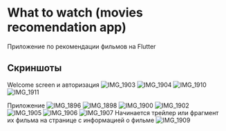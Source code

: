 # What to watch (movies recomendation app)

Приложение по рекомендации фильмов на Flutter

## Скриншоты
Welcome screen и авторизация
![IMG_1903](https://user-images.githubusercontent.com/83035922/166147342-d26a80a2-2fa4-4b4d-8a89-6d10bf4b373a.PNG)
![IMG_1904](https://user-images.githubusercontent.com/83035922/166147346-9ba31bd6-90f1-4174-8396-066b252430a5.PNG)
![IMG_1910](https://user-images.githubusercontent.com/83035922/166147417-2446d921-f10c-46ac-a234-6eb47b1d78ad.PNG)
![IMG_1911](https://user-images.githubusercontent.com/83035922/166147420-7d14d717-ee31-4691-9e2d-c71abb51fc91.PNG)

Приложение
![IMG_1896](https://user-images.githubusercontent.com/83035922/166147431-d2e82640-0a96-46ad-ba08-95918e42d8e2.PNG)
![IMG_1898](https://user-images.githubusercontent.com/83035922/166147442-c8239c4f-dd83-44da-8156-a0bbf64e62d5.PNG)
![IMG_1900](https://user-images.githubusercontent.com/83035922/166147458-c1cd681b-be61-42a0-8172-6acf19e3510f.PNG)
![IMG_1902](https://user-images.githubusercontent.com/83035922/166147460-b1712d8e-104a-4489-bcc4-33caeaf64d99.PNG)
![IMG_1905](https://user-images.githubusercontent.com/83035922/166147469-dd28c6c0-90f0-4027-84da-864da51dc077.PNG)
![IMG_1906](https://user-images.githubusercontent.com/83035922/166147474-abe1072c-0e60-49e4-86b9-ba480334cea0.PNG)
![IMG_1907](https://user-images.githubusercontent.com/83035922/166147476-aecd031b-59de-444e-a529-ec579aeb3957.PNG)
Начинается трейлер или фрагмент их фильма на странице с информацией о фильме
![IMG_1909](https://user-images.githubusercontent.com/83035922/166147478-af04b658-7664-4833-a4aa-3da338f7019b.PNG)
